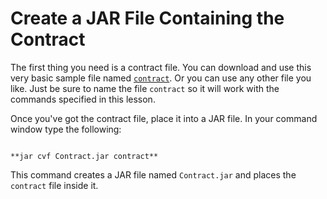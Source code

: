 
# Create a JAR File Containing the Contract

The first thing you need is a contract file. You can download and use this very basic sample file named
[`contract`](examples/contract). Or you can use any other file you like. Just be sure to name the file `contract` so it will work with the commands specified in this lesson.

Once you've got the contract file, place it into a JAR file. In your command window type the following:

```

**jar cvf Contract.jar contract**

```

This command creates a JAR file named `Contract.jar` and places the `contract` file inside it.
